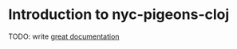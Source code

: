 # Introduction to nyc-pigeons-cloj

TODO: write [great documentation](http://jacobian.org/writing/great-documentation/what-to-write/)
